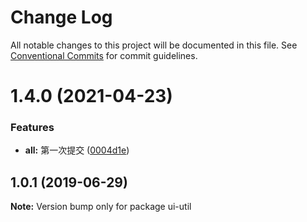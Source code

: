 # Change Log

All notable changes to this project will be documented in this file.
See [Conventional Commits](https://conventionalcommits.org) for commit guidelines.

# 1.4.0 (2021-04-23)


### Features

* **all:** 第一次提交 ([0004d1e](https://github.com/hardfist/monorepo-starter/commit/0004d1e))





## 1.0.1 (2019-06-29)

**Note:** Version bump only for package ui-util
